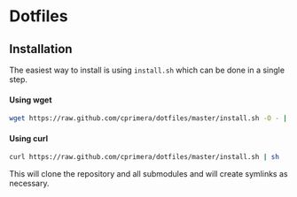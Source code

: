 Dotfiles
========

## Installation

The easiest way to install is using `install.sh` which can be done in a single step.

#### Using wget

```bash
wget https://raw.github.com/cprimera/dotfiles/master/install.sh -O - | sh
```

#### Using curl

```bash
curl https://raw.github.com/cprimera/dotfiles/master/install.sh | sh
```

This will clone the repository and all submodules and will create symlinks as necessary.
